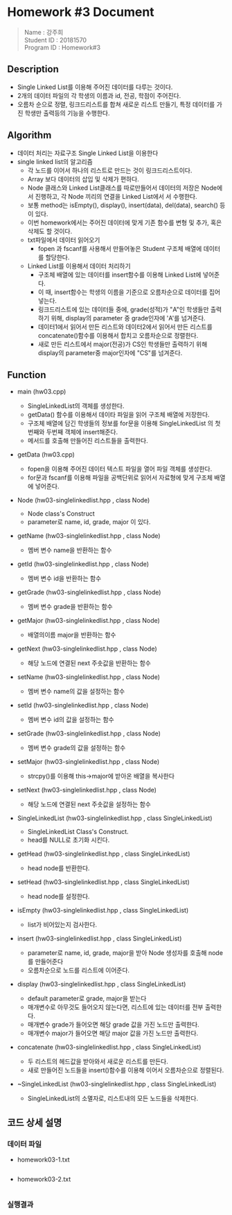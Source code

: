 # Homework #3 Document
> Name : 강주희  
> Student ID : 20181570  
> Program ID : Homework#3

## Description 
- Single Linked List를 이용해 주어진 데이터를 다루는 것이다.
- 2개의 데이터 파일의 각 학생의 이름과 id, 전공, 학점이 주어진다.
- 오름차 순으로 정렬, 링크드리스트를 합쳐 새로운 리스트 만들기, 특정 데이터를 가진 학생만 출력등의 기능을 수행한다.


## Algorithm 
- 데이터 처리는 자료구조 Single Linked List을 이용한다
- single linked list의 알고리즘
    + 각 노드를 이어서 하나의 리스트로 만드는 것이 링크드리스트이다.
    + Array 보다 데이터의 삽입 및 삭제가 편하다.
    + Node 클래스와 Linked List클래스를 따로만들어서 데이터의 저장은 Node에서 진행하고, 각 Node 끼리의 연결을 Linked List에서 서 수행한다.
    + 보통 method는 isEmpty(), display(), insert(data), del(data), search() 등이 있다.
    + 이번 homework에서는 주어진 데이터에 맞게 기존 함수를 변형 및 추가, 혹은 삭제도 할 것이다.
    + txt파일에서 데이터 읽어오기
        * fopen 과 fscanf를 사용해서 만들어놓은 Student 구조체 배열에 데이터를 할당한다.
    + Linked List를 이용해서 데이터 처리하기
        * 구조체 배열에 있는 데이터를 insert함수를 이용해 Linked List에 넣어준다. 
        * 이 때, insert함수는 학생의 이름을 기준으로 오름차순으로 데이터를 집어넣는다.
        * 링크드리스트에 있는 데이터들 중에, grade(성적)가 "A"인 학생들만 출력하기 위해, display의 parameter 중 grade인자에 'A'를 넘겨준다.
        * 데이터1에서 읽어서 만든 리스트와 데이터2에서 읽어서 만든 리스트를 concatenate()함수를 이용해서 합치고 오름차순으로 정렬한다.
        * 새로 만든 리스트에서 major(전공)가 CS인 학생들만 출력하기 위해 display의 parameter중 major인자에 "CS"를 넘겨준다.
    
## Function
- main (hw03.cpp)
    * SingleLinkedList의 객체를 생성한다.
    * getData() 함수를 이용해서 데이타 파일을 읽어 구조체 배열에 저장한다.
    * 구조체 배열에 담긴 학생들의 정보를 for문을 이용해 SingleLinkedList 의 첫번째와 두번째 객체에 insert해준다.
    * 메서드를 호출해 만들어진 리스트들을 출력한다.
- getData (hw03.cpp)
    * fopen을 이용해 주어진 데이터 텍스트 파일을 열어 파일 객체를 생성한다.
    * for문과 fscanf를 이용해 파일을 공백단위로 읽어서 자료형에 맞게 구조체 배열에 넣어준다.
        
- Node (hw03-singlelinkedlist.hpp , class Node)
    * Node class's Construct
    * parameter로 name, id, grade, major 이 있다.
        
- getName (hw03-singlelinkedlist.hpp , class Node)
    * 멤버 변수 name을 반환하는 함수
        
- getId (hw03-singlelinkedlist.hpp , class Node)
     * 멤버 변수 id을 반환하는 함수
        
- getGrade (hw03-singlelinkedlist.hpp , class Node)
    * 멤버 변수 grade을 반환하는 함수
        
- getMajor (hw03-singlelinkedlist.hpp , class Node)
    * 배열의이름 major을 반환하는 함수
        
- getNext (hw03-singlelinkedlist.hpp , class Node)
    * 해당 노드에 연결된 next 주솟값을 반환하는 함수
        
- setName (hw03-singlelinkedlist.hpp , class Node)
    * 멤버 변수 name의 값을 설정하는 함수
        
- setId (hw03-singlelinkedlist.hpp , class Node)
    * 멤버 변수 id의 값을 설정하는 함수
        
- setGrade (hw03-singlelinkedlist.hpp , class Node)
    * 멤버 변수 grade의 값을 설정하는 함수
        
- setMajor (hw03-singlelinkedlist.hpp , class Node)
    * strcpy()를 이용해 this->major에 받아온 배열을 복사한다
        
- setNext (hw03-singlelinkedlist.hpp , class Node)
    * 해당 노드에 연결된 next 주솟값을 설정하는 함수
        
- SingleLinkedList (hw03-singlelinkedlist.hpp , class SingleLinkedList)
    * SingleLinkedList Class's Construct.
    * head를 NULL로 초기화 시킨다.
    
- getHead (hw03-singlelinkedlist.hpp , class SingleLinkedList)
    * head node를 반환한다.    
    
- setHead (hw03-singlelinkedlist.hpp , class SingleLinkedList)
    * head node를 설정한다.
    
- isEmpty (hw03-singlelinkedlist.hpp , class SingleLinkedList)
    * list가 비어있는지 검사한다.
    
- insert (hw03-singlelinkedlist.hpp , class SingleLinkedList)
    * parameter로 name, id, grade, major을 받아 Node 생성자를 호출해 node를 만들어준다
    * 오름차순으로 노드를 리스트에 이어준다.
    
- display (hw03-singlelinkedlist.hpp , class SingleLinkedList)
    * default parameter로 grade, major을 받는다
    * 매개변수로 아무것도 들어오지 않는다면, 리스트에 있는 데이터를 전부 출력한다.
    * 매개변수 grade가 들어오면 해당 grade 값을 가진 노드만 출력한다.
    * 매개변수 major가 들어오면 해당 major 값을 가진 노드만 출력한다.

- concatenate (hw03-singlelinkedlist.hpp , class SingleLinkedList)
    * 두 리스트의 헤드값을 받아와서 새로운 리스트를 만든다.
    * 새로 만들어진 노드들을 insert()함수를 이용해 이어서 오름차순으로 정렬된다.
    
- ~SingleLinkedList (hw03-singlelinkedlist.hpp , class SingleLinkedList)
    * SingleLinkedList의 소멸자로, 리스트내의 모든 노드들을 삭제한다.
    
        
## 코드 상세 설명


### 데이터 파일
- homework03-1.txt
```txt

```
- homework03-2.txt
```txt
```

### 실행결과
![]()

